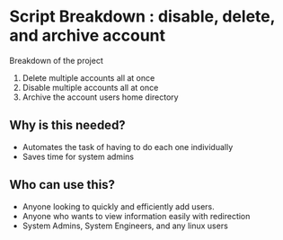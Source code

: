 # Script Breakdown : disable, delete, and archive account

Breakdown of the project

1. Delete multiple accounts all at once
2. Disable multiple accounts all at once
3. Archive the account users home directory

## Why is this needed?

* Automates the task of having to do each one individually
* Saves time for system admins

## Who can use this?

* Anyone looking to quickly and efficiently add users.
* Anyone who wants to view information easily with redirection
* System Admins, System Engineers, and any linux users

